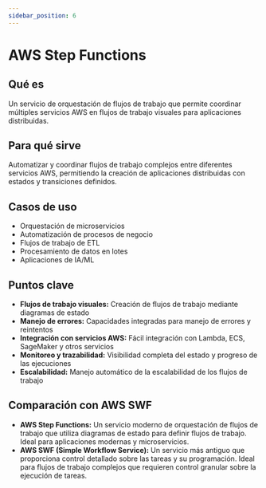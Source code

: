 ```yaml
---
sidebar_position: 6
---
```


# AWS Step Functions

## Qué es
Un servicio de orquestación de flujos de trabajo que permite coordinar múltiples servicios AWS en flujos de trabajo visuales para aplicaciones distribuidas.

## Para qué sirve
Automatizar y coordinar flujos de trabajo complejos entre diferentes servicios AWS, permitiendo la creación de aplicaciones distribuidas con estados y transiciones definidos.

## Casos de uso
- Orquestación de microservicios
- Automatización de procesos de negocio
- Flujos de trabajo de ETL
- Procesamiento de datos en lotes
- Aplicaciones de IA/ML

## Puntos clave
- **Flujos de trabajo visuales:** Creación de flujos de trabajo mediante diagramas de estado
- **Manejo de errores:** Capacidades integradas para manejo de errores y reintentos
- **Integración con servicios AWS:** Fácil integración con Lambda, ECS, SageMaker y otros servicios
- **Monitoreo y trazabilidad:** Visibilidad completa del estado y progreso de las ejecuciones
- **Escalabilidad:** Manejo automático de la escalabilidad de los flujos de trabajo

## Comparación con AWS SWF
- **AWS Step Functions:** Un servicio moderno de orquestación de flujos de trabajo que utiliza diagramas de estado para definir flujos de trabajo. Ideal para aplicaciones modernas y microservicios.
- **AWS SWF (Simple Workflow Service):** Un servicio más antiguo que proporciona control detallado sobre las tareas y su programación. Ideal para flujos de trabajo complejos que requieren control granular sobre la ejecución de tareas. 